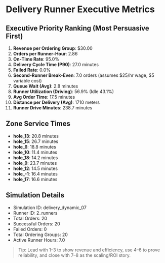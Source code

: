 # Delivery Runner Executive Metrics

## Executive Priority Ranking (Most Persuasive First)
1. **Revenue per Ordering Group**: $30.00
2. **Orders per Runner‑Hour**: 2.86
3. **On‑Time Rate**: 95.0%
4. **Delivery Cycle Time (P90)**: 27.0 minutes
5. **Failed Rate**: 0.0%
6. **Second‑Runner Break‑Even**: 7.0 orders (assumes $25/hr wage, $5 variable cost)
7. **Queue Wait (Avg)**: 2.8 minutes
8. **Runner Utilization (Driving)**: 56.9% (Idle 43.1%)
9. **Avg Order Time**: 17.5 minutes
10. **Distance per Delivery (Avg)**: 1710 meters
11. **Runner Drive Minutes**: 238.7 minutes

## Zone Service Times
- **hole_13**: 20.8 minutes
- **hole_15**: 26.7 minutes
- **hole_6**: 18.8 minutes
- **hole_10**: 11.4 minutes
- **hole_18**: 14.2 minutes
- **hole_9**: 23.7 minutes
- **hole_12**: 14.5 minutes
- **hole_-1**: 16.4 minutes
- **hole_17**: 16.6 minutes


## Simulation Details
- Simulation ID: delivery_dynamic_07
- Runner ID: 2_runners
- Total Orders: 20
- Successful Orders: 20
- Failed Orders: 0
- Total Ordering Groups: 20
- Active Runner Hours: 7.0

> Tip: Lead with 1–3 to show revenue and efficiency, use 4–6 to prove reliability, and close with 7–8 as the scaling/ROI story.
